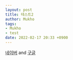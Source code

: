 ```yaml
---
layout: post
title: 테스트2
author: Mukho
tags:
- Mukho
- test
date: 2022-02-17 20:33 +0900
---
```

[네이버](https://www.naver.com/) and [구글](https://google.com/)
